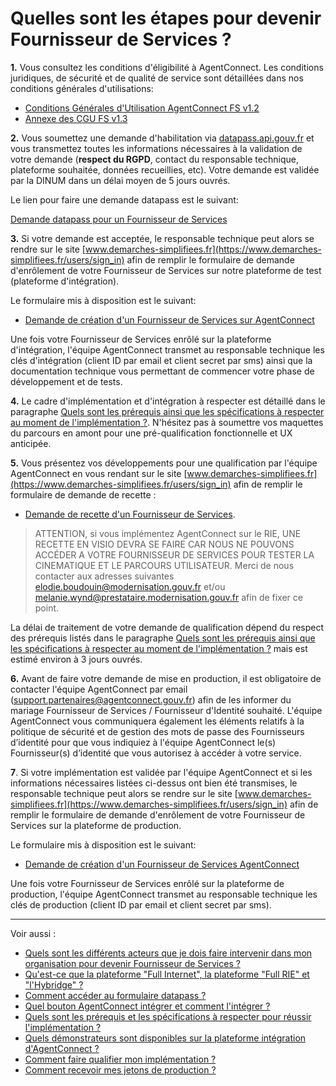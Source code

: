 # Quelles sont les étapes pour devenir Fournisseur de Services ? 

**1.** Vous consultez les conditions d'éligibilité à AgentConnect. Les conditions juridiques, de sécurité et de qualité de service sont détaillées dans nos conditions générales d'utilisations:

- [Conditions Générales d'Utilisation AgentConnect FS v1.2](../cgu_fca/20210528-DINUM-AC-CGU_FS-v1.2.pdf)
- [Annexe des CGU FS v1.3](../cgu_fca/20210528-DINUM-AC-Annexe%20CGU%20FS-v1.3.pdf)

**2.** Vous soumettez une demande d'habilitation via [datapass.api.gouv.fr](https://datapass.api.gouv.fr/) et vous transmettez toutes les informations nécessaires à la validation de votre demande (**respect du RGPD**, contact du responsable technique, plateforme souhaitée, données recueillies, etc). Votre demande est validée par la DINUM dans un délai moyen de 5 jours ouvrés.

Le lien pour faire une demande datapass est le suivant: 

[Demande datapass pour un Fournisseur de Services](https://datapass.api.gouv.fr/agent-connect-fs)

**3.** Si votre demande est acceptée, le responsable technique peut alors se rendre sur le site [www.demarches-simplifiees.fr](https://www.demarches-simplifiees.fr/users/sign_in) afin de remplir le formulaire de demande d'enrôlement de votre Fournisseur de Services sur notre plateforme de test (plateforme d'intégration).

Le formulaire mis à disposition est le suivant: 

- [Demande de création d'un Fournisseur de Services sur AgentConnect](https://www.demarches-simplifiees.fr/commencer/demande-creation-fs-fca)


Une fois votre Fournisseur de Services enrôlé sur la plateforme d'intégration, l'équipe AgentConnect transmet au responsable technique les clés d'intégration (client ID par email et client secret par sms) ainsi que la documentation technique vous permettant de commencer votre phase de développement et de tests. 

**4.** Le cadre d'implémentation et d'intégration à respecter est détaillé dans le paragraphe [Quels sont les prérequis ainsi que les spécifications à respecter au moment de l'implémentation ?](../implementation_fca/spec_recette_fca.md). N'hésitez pas à soumettre vos maquettes du parcours en amont pour une pré-qualification fonctionnelle et UX anticipée.

**5.** Vous présentez vos développements pour une qualification par l'équipe AgentConnect en vous rendant sur le site [www.demarches-simplifiees.fr](https://www.demarches-simplifiees.fr/users/sign_in) afin de remplir le formulaire de demande de recette : 

- [Demande de recette d'un Fournisseur de Services](hhttps://www.demarches-simplifiees.fr/commencer/demande-recette-fs-fca). 

> ATTENTION, si vous implémentez AgentConnect sur le RIE, UNE RECETTE EN VISIO DEVRA SE FAIRE CAR NOUS NE POUVONS ACCÉDER A VOTRE FOURNISSEUR DE SERVICES POUR TESTER LA CINEMATIQUE ET LE PARCOURS UTILISATEUR. Merci de nous contacter aux adresses suivantes elodie.boudouin@modernisation.gouv.fr et/ou melanie.wynd@prestataire.modernisation.gouv.fr afin de fixer ce point.

La délai de traitement de votre demande de qualification dépend du respect des prérequis listés dans le paragraphe [Quels sont les prérequis ainsi que les spécifications à respecter au moment de l'implémentation ?](../implementation_fca/spec_recette_fca.md) mais est estimé environ à 3 jours ouvrés.

**6.** Avant de faire votre demande de mise en production, il est obligatoire de contacter l'équipe AgentConnect par email (support.partenaires@agentconnect.gouv.fr) afin de les informer du mariage Fournisseur de Services / Fournisseur d'Identité souhaité. L'équipe AgentConnect vous communiquera également les éléments relatifs à la politique de sécurité et de gestion des mots de passe des Fournisseurs d’identité pour que vous indiquiez à l'équipe AgentConnect le(s) Fournisseur(s) d’identité que vous autorisez à accéder à votre service. 

**7**. Si votre implémentation est validée par l'équipe AgentConnect et si les informations nécessaires listées ci-dessus ont bien été transmises, le responsable technique peut alors se rendre sur le site [www.demarches-simplifiees.fr](https://www.demarches-simplifiees.fr/users/sign_in) afin de remplir le formulaire de demande d'enrôlement de votre Fournisseur de Services sur la plateforme de production.

Le formulaire mis à disposition est le suivant: 

- [Demande de création d'un Fournisseur de Services AgentConnect](hhttps://www.demarches-simplifiees.fr/commencer/demande-creation-fs-fca)

Une fois votre Fournisseur de Services enrôlé sur la plateforme de production, l'équipe AgentConnect transmet au responsable technique les clés de production (client ID par email et client secret par sms). 



---

Voir aussi : 
- [Quels sont les différents acteurs que je dois faire intervenir dans mon organisation pour devenir Fournisseur de Services ?](../pilotage_fca/pilotage_fca_demarches_acteurs.md)
- [Qu'est-ce que la plateforme "Full Internet", la plateforme "Full RIE" et "l'Hybridge" ?](../pilotage_fca/plateformes.md)
- [Comment accéder au formulaire datapass ?](../pilotage_fca/datapass.md)
- [Quel bouton AgentConnect intégrer et comment l'intégrer ?](../implementation_fca/bouton_fca.md)
- [Quels sont les prérequis et les spécifications à respecter pour réussir  l'implémentation ?](../implementation_fca/spec_recette_fca.md)
- [Quels démonstrateurs sont disponibles sur la plateforme intégration d'AgentConnect ?](../test_fca/test_fca_demonstrateur.md)
- [Comment faire qualifier mon implémentation ?](../recette_fca/recette.md)
- [Comment recevoir mes jetons de production ?](../recette_fca/recette_cles_prod.md)
